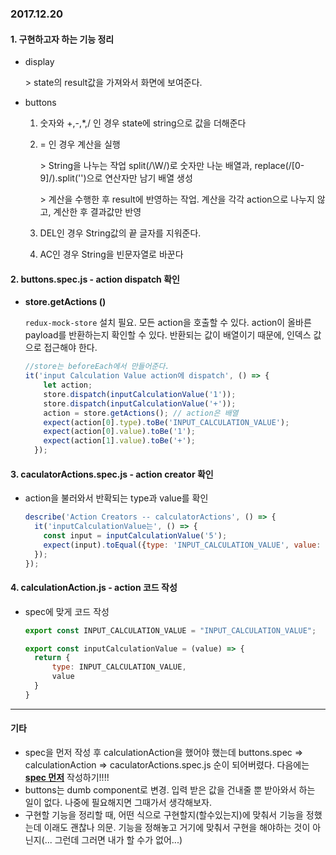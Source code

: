 ### 2017.12.20

#### 1. 구현하고자 하는 기능 정리

+ display 

  \> state의 result값을 가져와서 화면에 보여준다.

+ buttons

  1. 숫자와 +,-,*,/ 인 경우 state에 string으로 값을 더해준다

  2. = 인 경우 계산을 실행

     \> String을 나누는 작업 split(/\W/)로 숫자만 나눈 배열과, replace(/[0-9]/).split('')으로 연산자만 남기 배열 생성

     \> 계산을 수행한 후 result에 반영하는 작업. 계산을 각각 action으로 나누지 않고, 계산한 후 결과값만 반영

  3. DEL인 경우 String값의 끝 글자를 지워준다.

  4. AC인 경우 String을 빈문자열로 바꾼다

#### 2. buttons.spec.js - action dispatch 확인

+ **store.getActions ()**

  `redux-mock-store` 설치 필요. 모든 action을 호출할 수 있다. action이 올바른 payload를 반환하는지 확인할 수 있다.  반환되는 값이 배열이기 때문에, 인덱스 값으로 접근해야 한다.

  ```javascript
  //store는 beforeEach에서 만들어준다.
  it('input Calculation Value action에 dispatch', () => {
      let action;
      store.dispatch(inputCalculationValue('1'));
      store.dispatch(inputCalculationValue('+'));
      action = store.getActions(); // action은 배열
      expect(action[0].type).toBe('INPUT_CALCULATION_VALUE');
      expect(action[0].value).toBe('1');
      expect(action[1].value).toBe('+');
    });

  ```

#### 3. caculatorActions.spec.js - action creator 확인

+ action을 불러와서 반확되는 type과 value를 확인

  ```javascript
  describe('Action Creators -- calculatorActions', () => {
    it('inputCalculationValue는', () => {
      const input = inputCalculationValue('5');
      expect(input).toEqual({type: 'INPUT_CALCULATION_VALUE', value: '5'});
    });
  });
  ```

#### 4. calculationAction.js - action 코드 작성

+ spec에 맞게 코드 작성

  ```javascript
  export const INPUT_CALCULATION_VALUE = "INPUT_CALCULATION_VALUE";

  export const inputCalculationValue = (value) => {
    return {
        type: INPUT_CALCULATION_VALUE,
        value
    }
  }
  ```

--------------

#### 기타

+ spec을 먼저 작성 후 calculationAction을 했어야 했는데 buttons.spec => calculationAction => caculatorActions.spec.js 순이 되어버렸다. 다음에는 **<u>spec 먼저</u>** 작성하기!!!!
+ buttons는 dumb component로 변경. 입력 받은 값을 건내줄 뿐 받아와서 하는 일이 없다. 나중에 필요해지면 그때가서 생각해보자.
+ 구현할 기능을 정리할 때, 어떤 식으로 구현할지(할수있는지)에 맞춰서 기능을 정했는데 이래도 괜찮나 의문. 기능을 정해놓고 거기에 맞춰서 구현을 해야하는 것이 아닌지(... 그런데 그러면 내가 할 수가 없어...)


